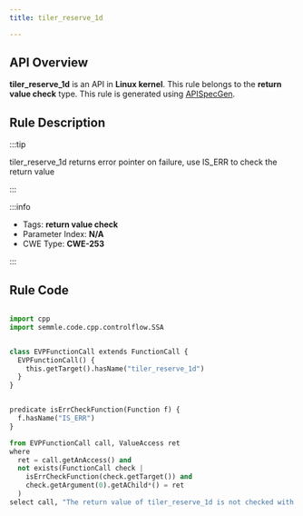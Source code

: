 ```yaml
---
title: tiler_reserve_1d

---
```



## API Overview
**tiler_reserve_1d** is an API in **Linux kernel**. This rule belongs to the **return value check** type. This rule is generated using [APISpecGen](../../tools/APISpecGen).
## Rule Description

:::tip

tiler_reserve_1d returns error pointer on failure, use IS_ERR to check the return value

:::

:::info

- Tags: **return value check**
- Parameter Index: **N/A**
- CWE Type: **CWE-253**

:::

## Rule Code
```python

import cpp
import semmle.code.cpp.controlflow.SSA


class EVPFunctionCall extends FunctionCall {
  EVPFunctionCall() {
    this.getTarget().hasName("tiler_reserve_1d")
  }
}


predicate isErrCheckFunction(Function f) {
  f.hasName("IS_ERR") 
}

from EVPFunctionCall call, ValueAccess ret
where
  ret = call.getAnAccess() and
  not exists(FunctionCall check |
    isErrCheckFunction(check.getTarget()) and
    check.getArgument(0).getAChild*() = ret
  )
select call, "The return value of tiler_reserve_1d is not checked with IS_ERR."
    
```